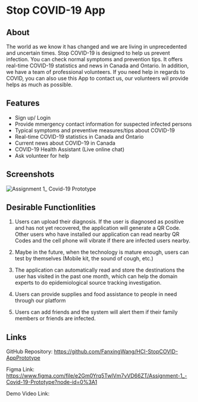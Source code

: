 # Stop COVID-19 App

## About

The world as we know it has changed and we are living in unprecedented and uncertain times. Stop COVID-19 is designed to help us prevent infection. You can check normal symptoms and prevention tips. It offers real-time COVID-19 statistics and news in Canada and Ontario. In addition, we have a team of professional volunteers. If you need help in regards to COVID, you can also use this App to contact us, our volunteers wil provide helps as much as possible. 

## Features

* Sign up/ Login
* Provide mmergency contact information for suspected infected persons
* Typical symptoms and preventive measures/tips about COVID-19
* Real-time COVID-19 statistics in Canada and Ontario
* Current news about COVID-19 in Canada
* COVID-19 Health Assistant (Live online chat)
* Ask volunteer for help

## Screenshots

![Assignment 1_ Covid-19 Prototype](https://user-images.githubusercontent.com/38800916/98721829-f2108900-235e-11eb-8415-d2e0abad9ed3.jpg)

## Desirable Functionlities

1. Users can upload their diagnosis. If the user is diagnosed as positive and has not yet recovered, the application will generate a QR Code. Other users who have installed our application can read nearby QR Codes and the cell phone will vibrate if there are infected users nearby.

2. Maybe in the future, when the technology is mature enough, users can test by themselves (Mobile kit, the sound of cough, etc.)

3. The application can automatically read and store the destinations the user has visited in the past one month, which can help the domain experts to do epidemiological source tracking investigation.

4. Users can provide supplies and food assistance to people in need through our platform

5. Users can add friends and the system will alert them if their family members or friends are infected.

## Links

GitHub Repository: https://github.com/FanxingWang/HCI-StopCOVID-AppPrototype

Figma Link: https://www.figma.com/file/e2Gm0Yrq5TwIVm7vVD66ZT/Assignment-1_-Covid-19-Prototype?node-id=0%3A1

Demo Video Link:


